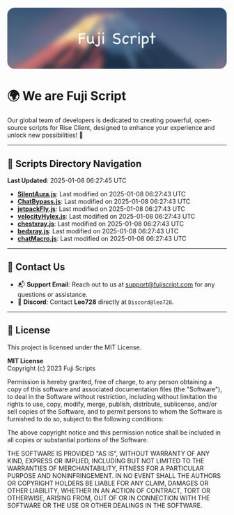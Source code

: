 ![Banner](.github/b.webp)

# 🌍 **We are Fuji Script**

Our global team of developers is dedicated to creating powerful, open-source scripts for Rise Client, designed to enhance your experience and unlock new possibilities! 🌟

---
<!-- SCRIPTS_NAVIGATION_START -->
## 📂 **Scripts Directory Navigation**

**Last Updated**: 2025-01-08 06:27:45 UTC

- **[SilentAura.js](scripts/SilentAura.js)**: Last modified on 2025-01-08 06:27:43 UTC
- **[ChatBypass.js](scripts/ChatBypass.js)**: Last modified on 2025-01-08 06:27:43 UTC
- **[jetpackFly.js](scripts/jetpackFly.js)**: Last modified on 2025-01-08 06:27:43 UTC
- **[velocityHylex.js](scripts/velocityHylex.js)**: Last modified on 2025-01-08 06:27:43 UTC
- **[chestxray.js](scripts/chestxray.js)**: Last modified on 2025-01-08 06:27:43 UTC
- **[bedxray.js](scripts/bedxray.js)**: Last modified on 2025-01-08 06:27:43 UTC
- **[chatMacro.js](scripts/chatMacro.js)**: Last modified on 2025-01-08 06:27:43 UTC

<!-- SCRIPTS_NAVIGATION_END -->

---

## 💬 **Contact Us**  
- 📬 **Support Email**: Reach out to us at [support@fujiscript.com](mailto:support@fujiscript.com) for any questions or assistance.  
- 💬 **Discord**: Contact **Leo728** directly at `Discord@leo728`.

---

## 📜 **License**

This project is licensed under the MIT License.  

**MIT License**  
Copyright (c) 2023 Fuji Scripts  

Permission is hereby granted, free of charge, to any person obtaining a copy of this software and associated documentation files (the "Software"), to deal in the Software without restriction, including without limitation the rights to use, copy, modify, merge, publish, distribute, sublicense, and/or sell copies of the Software, and to permit persons to whom the Software is furnished to do so, subject to the following conditions:  

The above copyright notice and this permission notice shall be included in all copies or substantial portions of the Software.  

THE SOFTWARE IS PROVIDED "AS IS", WITHOUT WARRANTY OF ANY KIND, EXPRESS OR IMPLIED, INCLUDING BUT NOT LIMITED TO THE WARRANTIES OF MERCHANTABILITY, FITNESS FOR A PARTICULAR PURPOSE AND NONINFRINGEMENT. IN NO EVENT SHALL THE AUTHORS OR COPYRIGHT HOLDERS BE LIABLE FOR ANY CLAIM, DAMAGES OR OTHER LIABILITY, WHETHER IN AN ACTION OF CONTRACT, TORT OR OTHERWISE, ARISING FROM, OUT OF OR IN CONNECTION WITH THE SOFTWARE OR THE USE OR OTHER DEALINGS IN THE SOFTWARE.  
